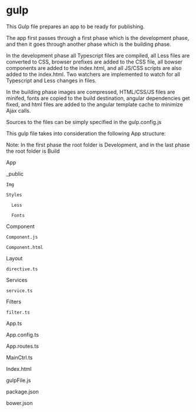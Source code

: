 # gulp
This Gulp file prepares an app to be ready for publishing. 

The app first passes through a first phase which is the development phase, and then it goes through another phase 
which is the building phase.

In the development phase all Typescript files are compiled, all Less files are converted to CSS, browser prefixes 
are added to the CSS file, all bowser components are added to the index.html, and all JS/CSS scripts are also added 
to the index.html. Two watchers are implemented to watch for all Typescript and Less changes in files. 

In the building phase images are compressed, HTML/CSS/JS files are minifed, fonts are copied to the build destination, angular dependencies get fixed, and html files are added to the angular template cache to minimize 
Ajax calls.

Sources to the files can be simply specified in the gulp.config.js


This gulp file takes into consideration the following App structure:

Note: In the first phase the root folder is Development, and in the last phase the root folder is Build

 App

  _public
  
    Img
    
    Styles
    
      Less
      
      Fonts
      
  Component
  
    Component.js
    
    Component.html
    
  Layout
  
    directive.ts
    
  Services
  
    service.ts
    
  Filters
  
    filter.ts
    
  App.ts
  
  App.config.ts
  
  App.routes.ts
  
  MainCtrl.ts
  
 Index.html

 gulpFile.js

 package.json

 bower.json
